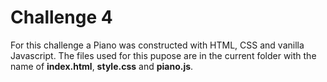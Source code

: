 # Challenge 4
For this challenge a Piano was constructed with HTML, CSS and vanilla 
Javascript. The files used for this pupose are in the current folder with 
the name of **index.html**, **style.css** and **piano.js**.
